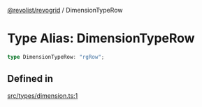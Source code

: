 [@revolist/revogrid](README.md) / DimensionTypeRow

# Type Alias: DimensionTypeRow

```ts
type DimensionTypeRow: "rgRow";
```

## Defined in

[src/types/dimension.ts:1](https://github.com/revolist/revogrid/blob/41a50f3812b438de1179c5db15e284c71422e9de/src/types/dimension.ts#L1)
